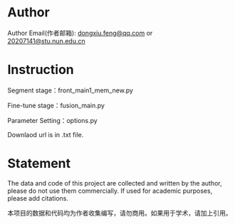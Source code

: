 # Author
Author Email(作者邮箱): dongxiu.feng@qq.com   or   20207141@stu.nun.edu.cn

# Instruction
Segment stage：front_main1_mem_new.py

Fine-tune stage：fusion_main.py

Parameter Setting：options.py

Downlaod url is in .txt file.

# Statement
The data and code of this project are collected and written by the author, please do not use them commercially. If used for academic purposes, please add citations.

本项目的数据和代码均为作者收集编写，请勿商用。如果用于学术，请加上引用。
